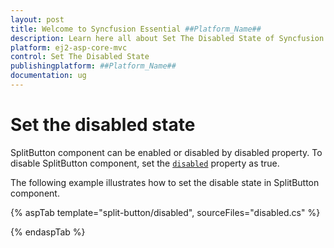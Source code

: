 ```yaml
---
layout: post
title: Welcome to Syncfusion Essential ##Platform_Name##
description: Learn here all about Set The Disabled State of Syncfusion Essential ##Platform_Name## widgets based on HTML5 and jQuery.
platform: ej2-asp-core-mvc
control: Set The Disabled State
publishingplatform: ##Platform_Name##
documentation: ug
---
```



# Set the disabled state

SplitButton component can be enabled or disabled by disabled property. To disable SplitButton component, set the [`disabled`](https://help.syncfusion.com/cr/aspnetcore-js2/Syncfusion.EJ2.SplitButtons.SplitButton.html#Syncfusion_EJ2_SplitButtons_SplitButton_Disabled) property as true.

The following example illustrates how to set the disable state in SplitButton component.

{% aspTab template="split-button/disabled", sourceFiles="disabled.cs" %}

{% endaspTab %}